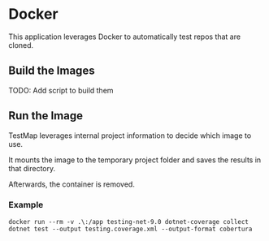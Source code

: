 ﻿# Docker

This application leverages Docker to automatically test repos that are cloned.

## Build the Images

TODO: Add script to build them

## Run the Image

TestMap leverages internal project information to decide which image to use.

It mounts the image to the temporary project folder and saves the results in that directory.

Afterwards, the container is removed.

### Example

```shell
docker run --rm -v .\:/app testing-net-9.0 dotnet-coverage collect dotnet test --output testing.coverage.xml --output-format cobertura
```